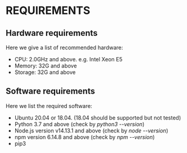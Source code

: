 # REQUIREMENTS

## Hardware requirements

Here we give a list of recommended hardware:

- CPU: 2.0GHz and above. e.g. Intel Xeon E5
- Memory: 32G and above
- Storage: 32G and above

## Software requirements
Here we list the required software:

- Ubuntu 20.04 or 18.04. (18.04 should be supported but not tested)
- Python 3.7 and above (check by *python3 --version*)
- Node.js version v14.13.1 and above (check by *node --version*)
- npm version 6.14.8 and above (check by *npm --version*)
- pip3
